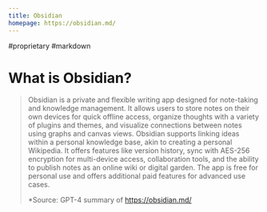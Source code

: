 ```yaml
---
title: Obsidian
homepage: https://obsidian.md/
---
```


#proprietary #markdown

# What is Obsidian?

> Obsidian is a private and flexible writing app designed for note-taking and knowledge management. It allows users to store notes on their own devices for quick offline access, organize thoughts with a variety of plugins and themes, and visualize connections between notes using graphs and canvas views. Obsidian supports linking ideas within a personal knowledge base, akin to creating a personal Wikipedia. It offers features like version history, sync with AES-256 encryption for multi-device access, collaboration tools, and the ability to publish notes as an online wiki or digital garden. The app is free for personal use and offers additional paid features for advanced use cases.
>
> \*Source: GPT-4 summary of https://obsidian.md/
